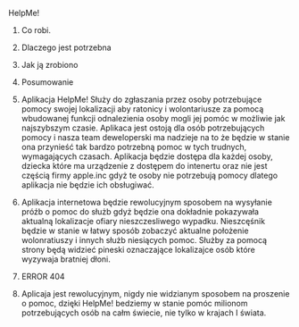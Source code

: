 HelpMe!

1) Co robi.
2) Dlaczego jest potrzebna
3) Jak ją zrobiono
4) Posumowanie



1) Aplikacja HelpMe! Służy do zgłaszania przez osoby potrzebujące pomocy swojej lokalizacji aby ratonicy i wolontariusze za pomocą wbudowanej funkcji odnalezienia osoby mogli jej pomóc w możliwie jak najszybszym czasie. Aplikaca jest ostoją dla osób potrzebujących pomocy i nasza team deweloperski ma nadzieje na to że będzie w stanie ona przynieść tak bardzo potrzebną pomoc w tych trudnych, wymagających czasach. Aplikacja będzie dostępa dla każdej osoby, dziecka które ma urządzenie z dostępem do intenertu oraz nie jest częścią firmy apple.inc gdyż te osoby nie potrzebują pomocy dlatego aplikacja nie będzie ich obsługiwać. 

2) Aplikacja internetowa będzie rewolucyjnym sposobem na wysyłanie próźb o pomoc do służb gdyż będzie ona dokładnie pokazywała aktualną lokalizacje ofiary nieszczesliwego wypadku. Nieszcęśnik będzie w stanie w łatwy sposób zobaczyć aktualne położenie wolonratiuszy i innych służb niesiących pomoc.
Służby za pomocą strony będą widzieć pineski oznaczające lokalizajce osób które wyzywaja bratniej dłoni. 

3) ERROR 404

4) Aplicaja jest rewolucyjnym, nigdy nie widzianym sposobem na proszenie o pomoc, dzięki HelpMe! bedziemy w stanie pomóc milionom potrzebujących osób na całm świecie, nie tylko w krajach I świata.
